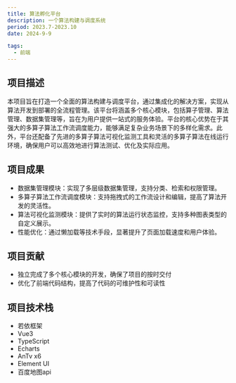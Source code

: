```yaml
---
title: 算法孵化平台
description: 一个算法构建与调度系统
period: 2023.7-2023.10
date: 2024-9-9

tags:
  - 前端
---
```

## 项目描述
本项目旨在打造一个全面的算法构建与调度平台，通过集成化的解决方案，实现从算法开发到部署的全流程管理。该平台将涵盖多个核心模块，包括算子管理、算法管理、数据集管理等，旨在为用户提供一站式的服务体验。平台的核心优势在于其强大的多算子算法工作流调度能力，能够满足复杂业务场景下的多样化需求。此外，平台还配备了先进的多算子算法可视化监测工具和灵活的多算子算法在线运行环境，确保用户可以高效地进行算法测试、优化及实际应用。
## 项目成果
- 数据集管理模块：实现了多层级数据集管理，支持分类、检索和权限管理。
- 多算子算法工作流调度模块：支持拖拽式的工作流设计和编辑，提高了算法开发的灵活性。
- 算法可视化监测模块：提供了实时的算法运行状态监控，支持多种图表类型的自定义展示。
- 性能优化：通过懒加载等技术手段，显著提升了页面加载速度和用户体验。

## 项目贡献
- 独立完成了多个核心模块的开发，确保了项目的按时交付
- 优化了前端代码结构，提高了代码的可维护性和可读性


## 项目技术栈
- 若依框架
- Vue3
- TypeScript
- Echarts
- AnTv x6
- Element UI
- 百度地图api

